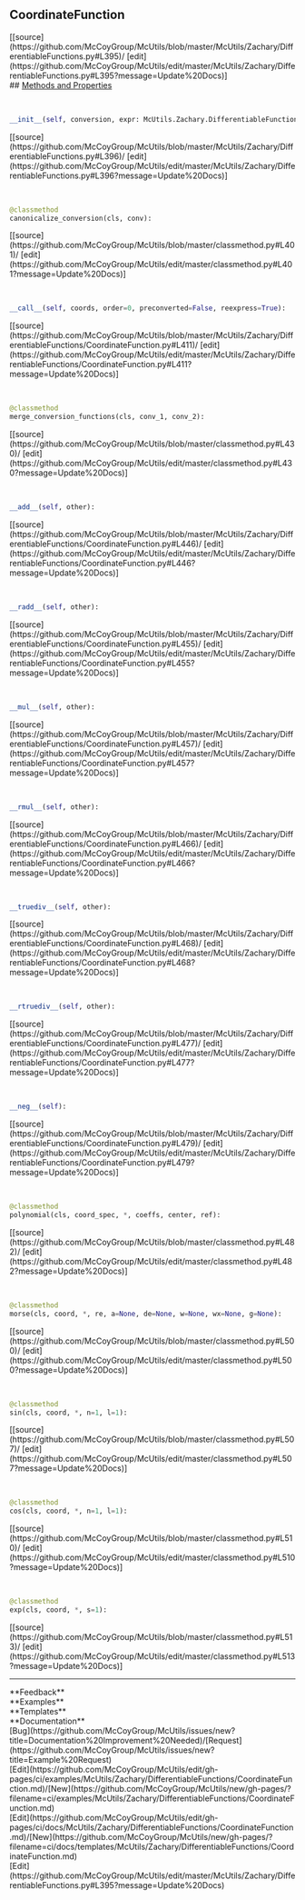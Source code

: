 ## <a id="McUtils.Zachary.DifferentiableFunctions.CoordinateFunction">CoordinateFunction</a> 

<div class="docs-source-link" markdown="1">
[[source](https://github.com/McCoyGroup/McUtils/blob/master/McUtils/Zachary/DifferentiableFunctions.py#L395)/
[edit](https://github.com/McCoyGroup/McUtils/edit/master/McUtils/Zachary/DifferentiableFunctions.py#L395?message=Update%20Docs)]
</div>









<div class="collapsible-section">
 <div class="collapsible-section collapsible-section-header" markdown="1">
## <a class="collapse-link" data-toggle="collapse" href="#methods" markdown="1"> Methods and Properties</a> <a class="float-right" data-toggle="collapse" href="#methods"><i class="fa fa-chevron-down"></i></a>
 </div>
 <div class="collapsible-section collapsible-section-body collapse show" id="methods" markdown="1">
 
<a id="McUtils.Zachary.DifferentiableFunctions.CoordinateFunction.__init__" class="docs-object-method">&nbsp;</a> 
```python
__init__(self, conversion, expr: McUtils.Zachary.DifferentiableFunctions.DifferentiableFunction): 
```
<div class="docs-source-link" markdown="1">
[[source](https://github.com/McCoyGroup/McUtils/blob/master/McUtils/Zachary/DifferentiableFunctions.py#L396)/
[edit](https://github.com/McCoyGroup/McUtils/edit/master/McUtils/Zachary/DifferentiableFunctions.py#L396?message=Update%20Docs)]
</div>


<a id="McUtils.Zachary.DifferentiableFunctions.CoordinateFunction.canonicalize_conversion" class="docs-object-method">&nbsp;</a> 
```python
@classmethod
canonicalize_conversion(cls, conv): 
```
<div class="docs-source-link" markdown="1">
[[source](https://github.com/McCoyGroup/McUtils/blob/master/classmethod.py#L401)/
[edit](https://github.com/McCoyGroup/McUtils/edit/master/classmethod.py#L401?message=Update%20Docs)]
</div>


<a id="McUtils.Zachary.DifferentiableFunctions.CoordinateFunction.__call__" class="docs-object-method">&nbsp;</a> 
```python
__call__(self, coords, order=0, preconverted=False, reexpress=True): 
```
<div class="docs-source-link" markdown="1">
[[source](https://github.com/McCoyGroup/McUtils/blob/master/McUtils/Zachary/DifferentiableFunctions/CoordinateFunction.py#L411)/
[edit](https://github.com/McCoyGroup/McUtils/edit/master/McUtils/Zachary/DifferentiableFunctions/CoordinateFunction.py#L411?message=Update%20Docs)]
</div>


<a id="McUtils.Zachary.DifferentiableFunctions.CoordinateFunction.merge_conversion_functions" class="docs-object-method">&nbsp;</a> 
```python
@classmethod
merge_conversion_functions(cls, conv_1, conv_2): 
```
<div class="docs-source-link" markdown="1">
[[source](https://github.com/McCoyGroup/McUtils/blob/master/classmethod.py#L430)/
[edit](https://github.com/McCoyGroup/McUtils/edit/master/classmethod.py#L430?message=Update%20Docs)]
</div>


<a id="McUtils.Zachary.DifferentiableFunctions.CoordinateFunction.__add__" class="docs-object-method">&nbsp;</a> 
```python
__add__(self, other): 
```
<div class="docs-source-link" markdown="1">
[[source](https://github.com/McCoyGroup/McUtils/blob/master/McUtils/Zachary/DifferentiableFunctions/CoordinateFunction.py#L446)/
[edit](https://github.com/McCoyGroup/McUtils/edit/master/McUtils/Zachary/DifferentiableFunctions/CoordinateFunction.py#L446?message=Update%20Docs)]
</div>


<a id="McUtils.Zachary.DifferentiableFunctions.CoordinateFunction.__radd__" class="docs-object-method">&nbsp;</a> 
```python
__radd__(self, other): 
```
<div class="docs-source-link" markdown="1">
[[source](https://github.com/McCoyGroup/McUtils/blob/master/McUtils/Zachary/DifferentiableFunctions/CoordinateFunction.py#L455)/
[edit](https://github.com/McCoyGroup/McUtils/edit/master/McUtils/Zachary/DifferentiableFunctions/CoordinateFunction.py#L455?message=Update%20Docs)]
</div>


<a id="McUtils.Zachary.DifferentiableFunctions.CoordinateFunction.__mul__" class="docs-object-method">&nbsp;</a> 
```python
__mul__(self, other): 
```
<div class="docs-source-link" markdown="1">
[[source](https://github.com/McCoyGroup/McUtils/blob/master/McUtils/Zachary/DifferentiableFunctions/CoordinateFunction.py#L457)/
[edit](https://github.com/McCoyGroup/McUtils/edit/master/McUtils/Zachary/DifferentiableFunctions/CoordinateFunction.py#L457?message=Update%20Docs)]
</div>


<a id="McUtils.Zachary.DifferentiableFunctions.CoordinateFunction.__rmul__" class="docs-object-method">&nbsp;</a> 
```python
__rmul__(self, other): 
```
<div class="docs-source-link" markdown="1">
[[source](https://github.com/McCoyGroup/McUtils/blob/master/McUtils/Zachary/DifferentiableFunctions/CoordinateFunction.py#L466)/
[edit](https://github.com/McCoyGroup/McUtils/edit/master/McUtils/Zachary/DifferentiableFunctions/CoordinateFunction.py#L466?message=Update%20Docs)]
</div>


<a id="McUtils.Zachary.DifferentiableFunctions.CoordinateFunction.__truediv__" class="docs-object-method">&nbsp;</a> 
```python
__truediv__(self, other): 
```
<div class="docs-source-link" markdown="1">
[[source](https://github.com/McCoyGroup/McUtils/blob/master/McUtils/Zachary/DifferentiableFunctions/CoordinateFunction.py#L468)/
[edit](https://github.com/McCoyGroup/McUtils/edit/master/McUtils/Zachary/DifferentiableFunctions/CoordinateFunction.py#L468?message=Update%20Docs)]
</div>


<a id="McUtils.Zachary.DifferentiableFunctions.CoordinateFunction.__rtruediv__" class="docs-object-method">&nbsp;</a> 
```python
__rtruediv__(self, other): 
```
<div class="docs-source-link" markdown="1">
[[source](https://github.com/McCoyGroup/McUtils/blob/master/McUtils/Zachary/DifferentiableFunctions/CoordinateFunction.py#L477)/
[edit](https://github.com/McCoyGroup/McUtils/edit/master/McUtils/Zachary/DifferentiableFunctions/CoordinateFunction.py#L477?message=Update%20Docs)]
</div>


<a id="McUtils.Zachary.DifferentiableFunctions.CoordinateFunction.__neg__" class="docs-object-method">&nbsp;</a> 
```python
__neg__(self): 
```
<div class="docs-source-link" markdown="1">
[[source](https://github.com/McCoyGroup/McUtils/blob/master/McUtils/Zachary/DifferentiableFunctions/CoordinateFunction.py#L479)/
[edit](https://github.com/McCoyGroup/McUtils/edit/master/McUtils/Zachary/DifferentiableFunctions/CoordinateFunction.py#L479?message=Update%20Docs)]
</div>


<a id="McUtils.Zachary.DifferentiableFunctions.CoordinateFunction.polynomial" class="docs-object-method">&nbsp;</a> 
```python
@classmethod
polynomial(cls, coord_spec, *, coeffs, center, ref): 
```
<div class="docs-source-link" markdown="1">
[[source](https://github.com/McCoyGroup/McUtils/blob/master/classmethod.py#L482)/
[edit](https://github.com/McCoyGroup/McUtils/edit/master/classmethod.py#L482?message=Update%20Docs)]
</div>


<a id="McUtils.Zachary.DifferentiableFunctions.CoordinateFunction.morse" class="docs-object-method">&nbsp;</a> 
```python
@classmethod
morse(cls, coord, *, re, a=None, de=None, w=None, wx=None, g=None): 
```
<div class="docs-source-link" markdown="1">
[[source](https://github.com/McCoyGroup/McUtils/blob/master/classmethod.py#L500)/
[edit](https://github.com/McCoyGroup/McUtils/edit/master/classmethod.py#L500?message=Update%20Docs)]
</div>


<a id="McUtils.Zachary.DifferentiableFunctions.CoordinateFunction.sin" class="docs-object-method">&nbsp;</a> 
```python
@classmethod
sin(cls, coord, *, n=1, l=1): 
```
<div class="docs-source-link" markdown="1">
[[source](https://github.com/McCoyGroup/McUtils/blob/master/classmethod.py#L507)/
[edit](https://github.com/McCoyGroup/McUtils/edit/master/classmethod.py#L507?message=Update%20Docs)]
</div>


<a id="McUtils.Zachary.DifferentiableFunctions.CoordinateFunction.cos" class="docs-object-method">&nbsp;</a> 
```python
@classmethod
cos(cls, coord, *, n=1, l=1): 
```
<div class="docs-source-link" markdown="1">
[[source](https://github.com/McCoyGroup/McUtils/blob/master/classmethod.py#L510)/
[edit](https://github.com/McCoyGroup/McUtils/edit/master/classmethod.py#L510?message=Update%20Docs)]
</div>


<a id="McUtils.Zachary.DifferentiableFunctions.CoordinateFunction.exp" class="docs-object-method">&nbsp;</a> 
```python
@classmethod
exp(cls, coord, *, s=1): 
```
<div class="docs-source-link" markdown="1">
[[source](https://github.com/McCoyGroup/McUtils/blob/master/classmethod.py#L513)/
[edit](https://github.com/McCoyGroup/McUtils/edit/master/classmethod.py#L513?message=Update%20Docs)]
</div>
 </div>
</div>












---


<div markdown="1" class="text-secondary">
<div class="container">
  <div class="row">
   <div class="col" markdown="1">
**Feedback**   
</div>
   <div class="col" markdown="1">
**Examples**   
</div>
   <div class="col" markdown="1">
**Templates**   
</div>
   <div class="col" markdown="1">
**Documentation**   
</div>
   <div class="col" markdown="1">
   
</div>
   <div class="col" markdown="1">
   
</div>
   <div class="col" markdown="1">
   
</div>
</div>
  <div class="row">
   <div class="col" markdown="1">
[Bug](https://github.com/McCoyGroup/McUtils/issues/new?title=Documentation%20Improvement%20Needed)/[Request](https://github.com/McCoyGroup/McUtils/issues/new?title=Example%20Request)   
</div>
   <div class="col" markdown="1">
[Edit](https://github.com/McCoyGroup/McUtils/edit/gh-pages/ci/examples/McUtils/Zachary/DifferentiableFunctions/CoordinateFunction.md)/[New](https://github.com/McCoyGroup/McUtils/new/gh-pages/?filename=ci/examples/McUtils/Zachary/DifferentiableFunctions/CoordinateFunction.md)   
</div>
   <div class="col" markdown="1">
[Edit](https://github.com/McCoyGroup/McUtils/edit/gh-pages/ci/docs/McUtils/Zachary/DifferentiableFunctions/CoordinateFunction.md)/[New](https://github.com/McCoyGroup/McUtils/new/gh-pages/?filename=ci/docs/templates/McUtils/Zachary/DifferentiableFunctions/CoordinateFunction.md)   
</div>
   <div class="col" markdown="1">
[Edit](https://github.com/McCoyGroup/McUtils/edit/master/McUtils/Zachary/DifferentiableFunctions.py#L395?message=Update%20Docs)   
</div>
   <div class="col" markdown="1">
   
</div>
   <div class="col" markdown="1">
   
</div>
   <div class="col" markdown="1">
   
</div>
</div>
</div>
</div>